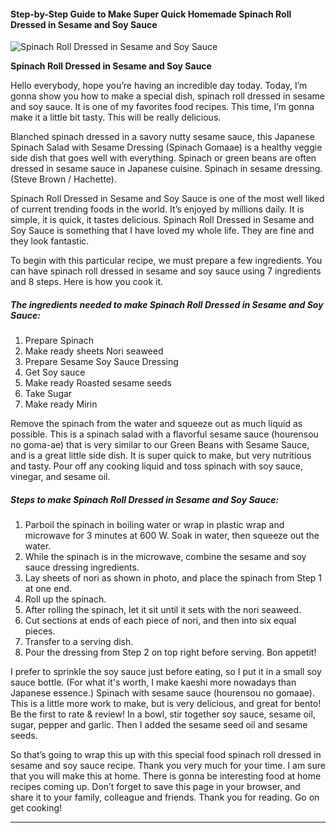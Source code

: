             

#### Step-by-Step Guide to Make Super Quick Homemade Spinach Roll Dressed in Sesame and Soy Sauce

![Spinach Roll Dressed in Sesame and Soy Sauce](https://img-global.cpcdn.com/recipes/6109482802216960/751x532cq70/spinach-roll-dressed-in-sesame-and-soy-sauce-recipe-main-photo.jpg)

**Spinach Roll Dressed in Sesame and Soy Sauce**

Hello everybody, hope you’re having an incredible day today. Today, I’m gonna show you how to make a special dish, spinach roll dressed in sesame and soy sauce. It is one of my favorites food recipes. This time, I’m gonna make it a little bit tasty. This will be really delicious.

Blanched spinach dressed in a savory nutty sesame sauce, this Japanese Spinach Salad with Sesame Dressing (Spinach Gomaae) is a healthy veggie side dish that goes well with everything. Spinach or green beans are often dressed in sesame sauce in Japanese cuisine. Spinach in sesame dressing. (Steve Brown / Hachette).

Spinach Roll Dressed in Sesame and Soy Sauce is one of the most well liked of current trending foods in the world. It’s enjoyed by millions daily. It is simple, it is quick, it tastes delicious. Spinach Roll Dressed in Sesame and Soy Sauce is something that I have loved my whole life. They are fine and they look fantastic.

To begin with this particular recipe, we must prepare a few ingredients. You can have spinach roll dressed in sesame and soy sauce using 7 ingredients and 8 steps. Here is how you cook it.

##### The ingredients needed to make Spinach Roll Dressed in Sesame and Soy Sauce:

1.  Prepare Spinach
2.  Make ready sheets Nori seaweed
3.  Prepare Sesame Soy Sauce Dressing
4.  Get Soy sauce
5.  Make ready Roasted sesame seeds
6.  Take Sugar
7.  Make ready Mirin

Remove the spinach from the water and squeeze out as much liquid as possible. This is a spinach salad with a flavorful sesame sauce (hourensou no goma-ae) that is very similar to our Green Beans with Sesame Sauce, and is a great little side dish. It is super quick to make, but very nutritious and tasty. Pour off any cooking liquid and toss spinach with soy sauce, vinegar, and sesame oil.

##### Steps to make Spinach Roll Dressed in Sesame and Soy Sauce:

1.  Parboil the spinach in boiling water or wrap in plastic wrap and microwave for 3 minutes at 600 W. Soak in water, then squeeze out the water.
2.  While the spinach is in the microwave, combine the sesame and soy sauce dressing ingredients.
3.  Lay sheets of nori as shown in photo, and place the spinach from Step 1 at one end.
4.  Roll up the spinach.
5.  After rolling the spinach, let it sit until it sets with the nori seaweed.
6.  Cut sections at ends of each piece of nori, and then into six equal pieces.
7.  Transfer to a serving dish.
8.  Pour the dressing from Step 2 on top right before serving. Bon appetit!

I prefer to sprinkle the soy sauce just before eating, so I put it in a small soy sauce bottle. (For what it's worth, I make kaeshi more nowadays than Japanese essence.) Spinach with sesame sauce (hourensou no gomaae). This is a little more work to make, but is very delicious, and great for bento! Be the first to rate & review! In a bowl, stir together soy sauce, sesame oil, sugar, pepper and garlic. Then I added the sesame seed oil and sesame seeds.

So that’s going to wrap this up with this special food spinach roll dressed in sesame and soy sauce recipe. Thank you very much for your time. I am sure that you will make this at home. There is gonna be interesting food at home recipes coming up. Don’t forget to save this page in your browser, and share it to your family, colleague and friends. Thank you for reading. Go on get cooking!

* * *